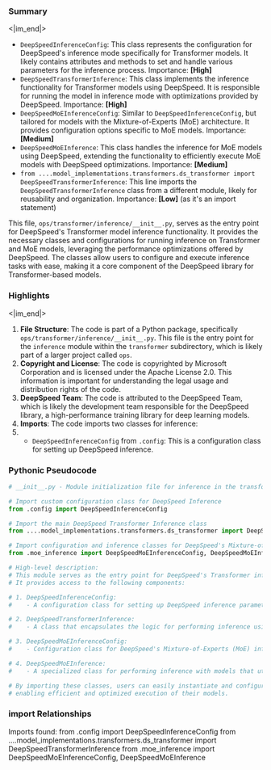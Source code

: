 

### Summary

<|im_end|>

* `DeepSpeedInferenceConfig`: This class represents the configuration for DeepSpeed's inference mode specifically for Transformer models. It likely contains attributes and methods to set and handle various parameters for the inference process. Importance: **[High]**
* `DeepSpeedTransformerInference`: This class implements the inference functionality for Transformer models using DeepSpeed. It is responsible for running the model in inference mode with optimizations provided by DeepSpeed. Importance: **[High]**
* `DeepSpeedMoEInferenceConfig`: Similar to `DeepSpeedInferenceConfig`, but tailored for models with the Mixture-of-Experts (MoE) architecture. It provides configuration options specific to MoE models. Importance: **[Medium]**
* `DeepSpeedMoEInference`: This class handles the inference for MoE models using DeepSpeed, extending the functionality to efficiently execute MoE models with DeepSpeed optimizations. Importance: **[Medium]**
* `from ....model_implementations.transformers.ds_transformer import DeepSpeedTransformerInference`: This line imports the `DeepSpeedTransformerInference` class from a different module, likely for reusability and organization. Importance: **[Low]** (as it's an import statement)

This file, `ops/transformer/inference/__init__.py`, serves as the entry point for DeepSpeed's Transformer model inference functionality. It provides the necessary classes and configurations for running inference on Transformer and MoE models, leveraging the performance optimizations offered by DeepSpeed. The classes allow users to configure and execute inference tasks with ease, making it a core component of the DeepSpeed library for Transformer-based models.

### Highlights

<|im_end|>

1. **File Structure**: The code is part of a Python package, specifically `ops/transformer/inference/__init__.py`. This file is the entry point for the `inference` module within the `transformer` subdirectory, which is likely part of a larger project called `ops`.
2. **Copyright and License**: The code is copyrighted by Microsoft Corporation and is licensed under the Apache License 2.0. This information is important for understanding the legal usage and distribution rights of the code.
3. **DeepSpeed Team**: The code is attributed to the DeepSpeed Team, which is likely the development team responsible for the DeepSpeed library, a high-performance training library for deep learning models.
4. **Imports**: The code imports two classes for inference:
5. * `DeepSpeedInferenceConfig` from `.config`: This is a configuration class for setting up DeepSpeed inference.

### Pythonic Pseudocode

```python
# __init__.py - Module initialization file for inference in the transformer subdirectory of ops

# Import custom configuration class for DeepSpeed Inference
from .config import DeepSpeedInferenceConfig

# Import the main DeepSpeed Transformer Inference class
from ....model_implementations.transformers.ds_transformer import DeepSpeedTransformerInference

# Import configuration and inference classes for DeepSpeed's Mixture-of-Experts (MoE) functionality
from .moe_inference import DeepSpeedMoEInferenceConfig, DeepSpeedMoEInference

# High-level description:
# This module serves as the entry point for DeepSpeed's Transformer inference operations.
# It provides access to the following components:

# 1. DeepSpeedInferenceConfig:
#    - A configuration class for setting up DeepSpeed inference parameters specifically for Transformers.

# 2. DeepSpeedTransformerInference:
#    - A class that encapsulates the logic for performing inference using a Transformer model with DeepSpeed optimizations.

# 3. DeepSpeedMoEInferenceConfig:
#    - Configuration class for DeepSpeed's Mixture-of-Experts (MoE) inference, extending the base inference config.

# 4. DeepSpeedMoEInference:
#    - A specialized class for performing inference with models that utilize MoE layers, leveraging DeepSpeed's MoE support.

# By importing these classes, users can easily instantiate and configure instances for Transformer and MoE inference,
# enabling efficient and optimized execution of their models.
```


### import Relationships

Imports found:
from .config import DeepSpeedInferenceConfig
from ....model_implementations.transformers.ds_transformer import DeepSpeedTransformerInference
from .moe_inference import DeepSpeedMoEInferenceConfig, DeepSpeedMoEInference